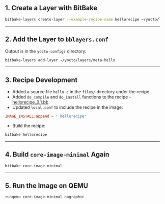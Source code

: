 ## 1. Create a Layer with BitBake

```bash
bitbake-layers create-layer --example-recipe-name hellorecipe ~/yocto/layers/meta-hello
```

---

## 2. Add the Layer to `bblayers.conf`

Output is in the `yocto-configs` directory.

```bash
bitbake-layers add-layer ~/yocto/layers/meta-hello
```

---

## 3. Recipe Development

* Added a source file `hello.c` in the `files/` directory under the recipe.
* Added `do_compile` and `do_install` functions to the recipe - [hellorecipe_0.1.bb](./meta-hello/recipes-hellorecipe/hellorecipe/hellorecipe_0.1.bb).
* Updated `local.conf` to include the recipe in the image:

```conf
IMAGE_INSTALL:append = " hellorecipe"
```

* Build the recipe:

```bash
bitbake hellorecipe
```

---

## 4. Build `core-image-minimal` Again

```bash
bitbake core-image-minimal
```

---

## 5. Run the Image on QEMU

```bash
runqemu core-image-minimal nographic
```
